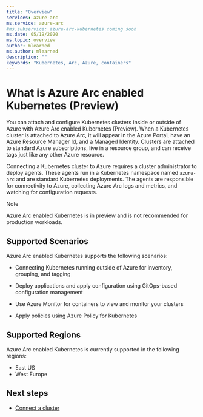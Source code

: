 ```yaml
---
title: "Overview"
services: azure-arc
ms.service: azure-arc
#ms.subservice: azure-arc-kubernetes coming soon
ms.date: 05/19/2020
ms.topic: overview
author: mlearned
ms.author: mlearned
description: ""
keywords: "Kubernetes, Arc, Azure, containers"
---
```


# What is Azure Arc enabled Kubernetes (Preview)

You can attach and configure Kubernetes clusters inside or outside of Azure with Azure Arc enabled Kubernetes (Preview). When a Kubernetes cluster is attached to Azure Arc, it will appear in the Azure Portal, have an Azure Resource Manager Id, and a Managed Identity. Clusters are attached to standard Azure subscriptions, live in a resource group, and can receive tags just like any other Azure resource. 


Connecting a Kubernetes cluster to Azure requires a cluster administrator to deploy agents. These agents run in a Kubernetes namespace named `azure-arc` and are standard Kubernetes deployments. The agents are responsible for connectivity to Azure, collecting Azure Arc logs and metrics, and watching for configuration requests.  
 
 > [!NOTE]
> Azure Arc enabled Kubernetes is in preview and is not recommended for production workloads. 


## Supported Scenarios 

Azure Arc enabled Kubernetes supports the following scenarios: 

* Connecting Kubernetes running outside of Azure for inventory, grouping, and tagging 

* Deploy applications and apply configuration using GitOps-based configuration management 

* Use Azure Monitor for containers to view and monitor your clusters 

* Apply policies using Azure Policy for Kubernetes 

 
## Supported Regions 

Azure Arc enabled Kubernetes is currently supported in the following regions: 

* East US 
* West Europe 


## Next steps

* [Connect a cluster ](./connect-a-cluster.md)
